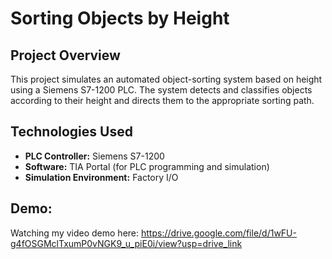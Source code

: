 # Sorting Objects by Height

## Project Overview
This project simulates an automated object-sorting system based on height using a Siemens S7-1200 PLC. The system detects and classifies objects according to their height and directs them to the appropriate sorting path.

## Technologies Used
- **PLC Controller:** Siemens S7-1200
- **Software:** TIA Portal (for PLC programming and simulation)
- **Simulation Environment:** Factory I/O

## Demo:
Watching my video demo here: https://drive.google.com/file/d/1wFU-g4fOSGMclTxumP0vNGK9_u_piE0i/view?usp=drive_link
